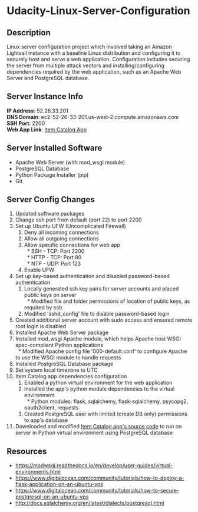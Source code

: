 # Udacity-Linux-Server-Configuration

**Description**
---------------
Linux server configuration project which involved taking an Amazon Lightsail instance with a baseline Linux distribution and configuring it to securely host and serve a web application. Configuration includes securing the server from multiple attack vectors and installing/configuring dependencies required by the web application, such as an Apache Web Server and PostgreSQL database.


**Server Instance Info**
---------------
**IP Address**: 52.26.33.201  
**DNS Domain**: ec2-52-26-33-201.us-west-2.compute.amazonaws.com  
**SSH Port**: 2200  
**Web App Link**: [Item Catalog App](http://ec2-52-26-33-201.us-west-2.compute.amazonaws.com/catalog)  


**Server Installed Software**
---------------
* Apache Web Server (with mod_wsgi module)
* PostgreSQL Database
* Python Package Installer (pip)
* Git


**Server Config Changes**
---------------
1. Updated software packages  
2. Change ssh port from default (port 22) to port 2200  
3. Set up Ubuntu UFW (Uncomplicated Firewall)  
   1. Deny all incoming connections  
   2. Allow all outgoing connections  
   3. Allow specific connections for web app  
     * SSH - TCP: Port 2200  
     * HTTP - TCP: Port 80  
     * NTP - UDP: Port 123  
   4. Enable UFW  
4. Set up key-based authentication and disabled password-based authentication  
   1. Locally generated ssh key pairs for server accounts and placed public keys on server  
     * Modified file and folder permissions of location of public keys, as required by ssh  
   2. Modified 'sshd_config' file to disable password-based login  
5. Created additional server account with sudo access and ensured remote root login is disabled  
6. Installed Apache Web Server package  
7. Installed mod_wsgi Apache module, which helps Apache host WSGI spec-compliant Python applications  
   * Modified Apache config file '000-default.conf' to configure Apache to use the WSGI module to handle requests
8. Installed PostgreSQL Database package  
9. Set system local timezone to UTC  
10. Item Catalog app dependencies configuration  
    1. Enabled a python virtual environment for the web application  
    2. Installed the app's python module dependencies to the virtual environment  
     * Python modules: flask, sqlalchemy, flask-sqlalchemy, psycopg2, oauth2client, requests  
    3. Created PostgreSQL user with limited (create DB only) permissions to app's database  
11. Downloaded and modified [Item Catalog app's source code](https://github.com/kennychatkara/fullstack-nanodegree-vm) to run on server in Python virtual environment using PostgreSQL database  


**Resources**
---------------  
* https://modwsgi.readthedocs.io/en/develop/user-guides/virtual-environments.html
* https://www.digitalocean.com/community/tutorials/how-to-deploy-a-flask-application-on-an-ubuntu-vps  
* https://www.digitalocean.com/community/tutorials/how-to-secure-postgresql-on-an-ubuntu-vps
* http://docs.sqlalchemy.org/en/latest/dialects/postgresql.html  
